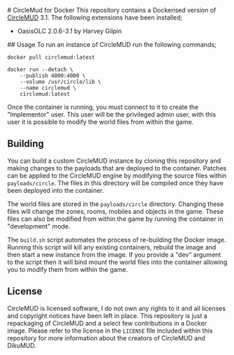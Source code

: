 # CircleMud for Docker
This repository contains a Dockerised version of [CircleMUD](https://www.circlemud.org/) 3.1. The following extensions have been installed;

- OasisOLC 2.0.6-3.1 by Harvey Gilpin

## Usage
To run an instance of CircleMUD run the following commands;

```
docker pull circlemud:latest

docker run --detach \
	--publish 4000:4000 \
	--volume /usr/circle/lib \
	--name circlemud \
	circlemud:latest
```

Once the container is running, you must connect to it to create the "Implementor" user. This user will be the privileged admin user, with this user it is possible to modify the world files from within the game.

## Building
You can build a custom CircleMUD instance by cloning this repository and making changes to the payloads that are deployed to the container. Patches can be applied to the CircleMUD engine by modifying the source files within `payloads/circle`. The files in this directory will be compiled once they have been deployed into the container.

The world files are stored in the `payloads/circle` directory. Changing these files will change the zones, rooms, mobiles and objects in the game. These files can also be modified from within the game by running the container in "development" mode.

The `build.sh` script automates the process of re-building the Docker image. Running this script will kill any existing containers, rebuild the image and then start a new instance from the image. If you provide a "dev" argument to the script then it will bind mount the world files into the container allowing you to modify them from within the game.

## License
CircleMUD is licensed software, I do not own any rights to it and all licenses and copyright notices have been left in place. This repository is just a repackaging of CircleMUD and a select few contributions in a Docker image. Please refer to the license in the `LICENSE` file included within this repository for more information about the creators of CircleMUD and DikuMUD.
